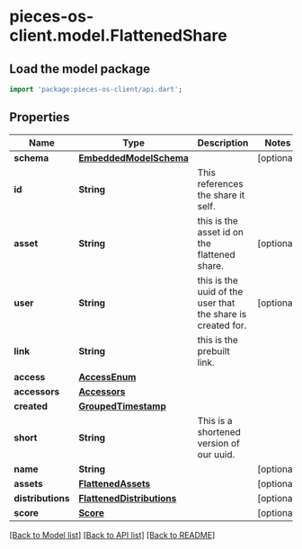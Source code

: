 # pieces-os-client.model.FlattenedShare

## Load the model package
```dart
import 'package:pieces-os-client/api.dart';
```

## Properties
Name | Type | Description | Notes
------------ | ------------- | ------------- | -------------
**schema** | [**EmbeddedModelSchema**](EmbeddedModelSchema.md) |  | [optional] 
**id** | **String** | This references the share it self. | 
**asset** | **String** | this is the asset id on the flattened share. | [optional] 
**user** | **String** | this is the uuid of the user that the share is created for. | [optional] 
**link** | **String** | this is the prebuilt link. | 
**access** | [**AccessEnum**](AccessEnum.md) |  | 
**accessors** | [**Accessors**](Accessors.md) |  | 
**created** | [**GroupedTimestamp**](GroupedTimestamp.md) |  | 
**short** | **String** | This is a shortened version of our uuid. | 
**name** | **String** |  | [optional] 
**assets** | [**FlattenedAssets**](FlattenedAssets.md) |  | [optional] 
**distributions** | [**FlattenedDistributions**](FlattenedDistributions.md) |  | [optional] 
**score** | [**Score**](Score.md) |  | [optional] 

[[Back to Model list]](../README.md#documentation-for-models) [[Back to API list]](../README.md#documentation-for-api-endpoints) [[Back to README]](../README.md)


